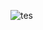 ![tes](https://user-images.githubusercontent.com/77512805/198734188-3a653698-6e3b-491e-88b4-e4713083c816.png)


